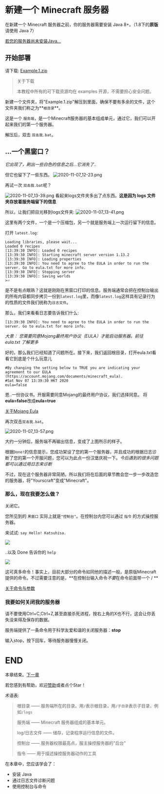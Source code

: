 # 新建一个 Minecraft 服务器

在新建一个 Minecraft 服务器之前，你的服务器需要安装 Java 8+。（1.8下的**原版**请使用 Java 7）

[若您的服务器尚未安装Java...](./Get_Java.md)

## 开始部署

请下载: [Example.1.zip](../../examples/A_New_Server/1/Example.1.zip)

> 关于下载
>
> 本教程中所有的可下载资源均在 examples 开源，不需要担心安全问题。

新建一个文件夹，将"Example.1.zip"解压到里面，确保不要有多余的文件，这个文件夹我们称之为**`根目录`**。  

这是一个 `服务端`，是一个Minecraft服务器的基本组成单元，通过它，我们可以开起来我们的第一个服务器。

解压后，双击 `双击我.bat`。

## ...一个黑窗口？

*它出现了，刷出一些白色的信息之后...它消失了..*

但它也留下了一些东西。
![2020-11-07_12-23.png](https://i.loli.net/2020/11/07/yW4CcpFTawmV9hq.png)

再试一次 `双击我.bat`呢？

![2020-11-07_13-39.png](https://i.loli.net/2020/11/07/ZICjte32ml6Q5HB.png)
看起来logs文件夹多出了点东西。**这是因为 logs 文件夹存放着服务端留下的信息**

所以，让我们把目光移到logs文件夹:
![2020-11-07_13-41.png](https://i.loli.net/2020/11/07/TkAcQxgVOD2ofCe.png)

这里有两个文件，一个是一个压缩包，另一个就是服务端上一次运行留下的信息。

打开 `latest.log`:

```
Loading libraries, please wait...
Loaded 0 recipes
[13:39:30 INFO]: Loaded 0 recipes
[13:39:30 INFO]: Starting minecraft server version 1.13.2
[13:39:30 INFO]: Loading properties
[13:39:30 INFO]: You need to agree to the EULA in order to run the server. Go to eula.txt for more info.
[13:39:30 INFO]: Stopping server
[13:39:30 INFO]: Saving worlds
>⏎ 
```

是不是有点眼熟？这就是刚刚在黑窗口打印的信息。服务端通常会把在控制台输出的所有内容都同步拷贝一份到`latest.log`里，而像`latest.log`这样具有记录行为的性质的文件我们统称为`日志文件`。

那么，我们来看看日志要告诉我们什么:

```
[13:39:30 INFO]: You need to agree to the EULA in order to run the server. Go to eula.txt for more info.
```

*大意： 您需要同意Mojang最终用户协议（EULA）才能启动服务器。前往 eula.txt 了解更多*

好的，那么我们已经知道了问题所在。接下来，我们返回根目录，打开eula.txt看看它到底是个什么玩意儿

```
#By changing the setting below to TRUE you are indicating your agreement to our EULA (https://account.mojang.com/documents/minecraft_eula).
#Sat Nov 07 13:39:30 HKT 2020
eula=false
```

恩..一份协议书。开服需要同意Mojang的最终用户协议，我们选择同意。  将**eula=false**改成**eula=true**

[关于Mojang Eula](../What_is_eula.md)

再次双击`双击我.bat`。

![2020-11-07_13-57.png](https://i.loli.net/2020/11/07/fnPMx9U13vJ6yKq.png)

大约一分钟后，服务端不再输出信息，变成了上图所示的样子。  

根据`Done!`的信息提示，您成功架设了您的第一个服务器，并且成功的根据日志诊断了您的第一个开服问题，您可以为此点一份汉堡庆祝一下。*今后遇到的很多问题都可以通过用日志来诊断*

不过，现在这个服务器非常简陋。所以我们将在后面的章节教会您一步一步改造您的服务器，将"Yourscraft"变成"Minecraft"。  

### 那么，现在我要怎么做？

关闭它。

您所见到的 `黑窗口` 实际上就是`"控制台"`。在控制台内您可以通过 `指令` 的方式操控服务器。  

来试试: `say Hello! Katsuhisa.`

![](https://i.loli.net/2020/11/07/bokq9D3FrlyTRKM.png)

..以及 Done 告诉你的 `help`

![](https://i.loli.net/2020/11/07/VnpILRXoeTFx7O3.png)

这可真多命令！事实上，目前大部分的命令如同他的描述一般，是原版Minecraft提供的命令。不过需要注意的是，**在控制台输入命令*不要*在命令前面带一个 / **

[关于命令与参数](Command_And_Arguments.md)

### 我要如何关闭我的服务器

请不要使用Ctrl+C,Ctrl+Z,甚至直接杀死进程，按右上角的X也不行，这会让你丢失没来得及保存的数据。

服务端提供了一条命令用于科学友爱和谐的关闭服务器：**stop**

输入stop，按下回车，等待服务器慢慢关闭。

# END

本章结束。[下一章](../2/After_First_Start.md)

若您感到有帮助，欢迎[赞助](https://afdian.net/@omgib67)或者点个Star！

术语表:

>根目录 —— 服务端所在的目录。用`/`表示根目录，用`/子目录`表示子目录，例如`/logs`
>
>服务端 —— Minecraft 服务器组成的基本单元。
>
>log/日志文件 —— 储存，记录程序运行信息的文件。
>
>控制台 —— 服务器权限最高点，服主操控服务器的"后台"
>
>指令 —— 用于描述操控服务器动作的工具



在本章中，您应该学会了：

- 安装 Java
- 通过日志文件诊断问题
- 使用控制台与命令
